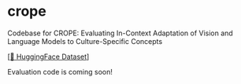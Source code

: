 # crope
Codebase for CROPE: Evaluating In-Context Adaptation of Vision and Language Models to Culture-Specific Concepts

[[🤗 HuggingFace Dataset](https://huggingface.co/datasets/Malvinan/CROPE)]

Evaluation code is coming soon!
